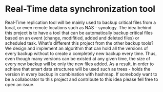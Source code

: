 # Real-Time data synchronization tool 
Real-Time replication tool will be mainly used to backup critical files from a local, or even remote locations such as NAS - synology.
The idea behind this project is to have a tool that can be automatically backup critical files based on an event (change, modifitied, added and deleted files) or scheduled task. What's different this project from the other backup tools? We design and implement an algorithm that can hold all the versions of every backup without to create a completely new backup every time. Thus, even though many versions can be existed at any given time, the size of every new backup will be only the new files added. As a result, in order to achieve that smart data structures will be used such as  trees - holds the version in every backup in combination with hashmap. If somebody want to be a collaborator to this project and contribute to this idea please fell free to open an issue.      

